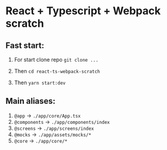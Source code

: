 # React + Typescript + Webpack scratch

## Fast start:

1. For start clone repo `git clone ...`

2. Then `cd react-ts-webpack-scratch`

3. Then `yarn start:dev`

## Main aliases:

1. `@app` -> `./app/core/App.tsx`
2. `@components` -> `./app/components/index`
3. `@screens` -> `./app/screens/index`
4. `@mocks` -> `./app/assets/mocks/*`
5. `@core` -> `./app/core/*`
